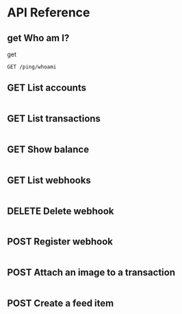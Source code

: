 # API Reference

## <span title="get" class="type-get">get</span> Who am I?

<span title="get" class="type-get">get</span>

```
GET /ping/whoami
```

## GET List accounts

```

```

## GET List transactions

```

```

## GET Show balance

```

```

## GET List webhooks

```

```

## DELETE Delete webhook

```

```

## POST Register webhook

```

```

## POST Attach an image to a transaction

```

```

## POST Create a feed item

```

```
